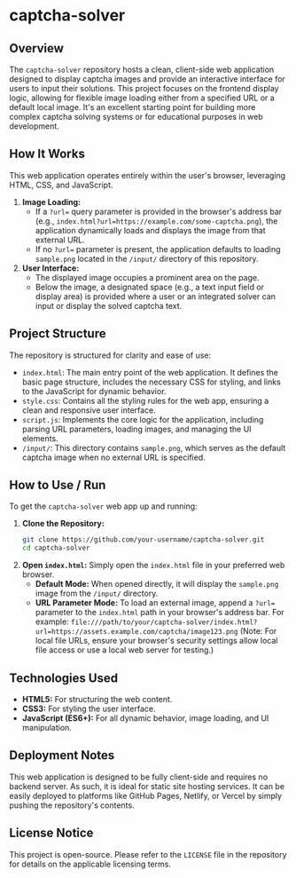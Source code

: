 # captcha-solver

## Overview

The `captcha-solver` repository hosts a clean, client-side web application designed to display captcha images and provide an interactive interface for users to input their solutions. This project focuses on the frontend display logic, allowing for flexible image loading either from a specified URL or a default local image. It's an excellent starting point for building more complex captcha solving systems or for educational purposes in web development.

## How It Works

This web application operates entirely within the user's browser, leveraging HTML, CSS, and JavaScript.

1.  **Image Loading:**
    *   If a `?url=` query parameter is provided in the browser's address bar (e.g., `index.html?url=https://example.com/some-captcha.png`), the application dynamically loads and displays the image from that external URL.
    *   If no `?url=` parameter is present, the application defaults to loading `sample.png` located in the `/input/` directory of this repository.
2.  **User Interface:**
    *   The displayed image occupies a prominent area on the page.
    *   Below the image, a designated space (e.g., a text input field or display area) is provided where a user or an integrated solver can input or display the solved captcha text.

## Project Structure

The repository is structured for clarity and ease of use:

*   `index.html`: The main entry point of the web application. It defines the basic page structure, includes the necessary CSS for styling, and links to the JavaScript for dynamic behavior.
*   `style.css`: Contains all the styling rules for the web app, ensuring a clean and responsive user interface.
*   `script.js`: Implements the core logic for the application, including parsing URL parameters, loading images, and managing the UI elements.
*   `/input/`: This directory contains `sample.png`, which serves as the default captcha image when no external URL is specified.

## How to Use / Run

To get the `captcha-solver` web app up and running:

1.  **Clone the Repository:**
    ```bash
    git clone https://github.com/your-username/captcha-solver.git
    cd captcha-solver
    ```
2.  **Open `index.html`:**
    Simply open the `index.html` file in your preferred web browser.
    *   **Default Mode:** When opened directly, it will display the `sample.png` image from the `/input/` directory.
    *   **URL Parameter Mode:** To load an external image, append a `?url=` parameter to the `index.html` path in your browser's address bar. For example:
        `file:///path/to/your/captcha-solver/index.html?url=https://assets.example.com/captcha/image123.png`
        (Note: For local file URLs, ensure your browser's security settings allow local file access or use a local web server for testing.)

## Technologies Used

*   **HTML5:** For structuring the web content.
*   **CSS3:** For styling the user interface.
*   **JavaScript (ES6+):** For all dynamic behavior, image loading, and UI manipulation.

## Deployment Notes

This web application is designed to be fully client-side and requires no backend server. As such, it is ideal for static site hosting services. It can be easily deployed to platforms like GitHub Pages, Netlify, or Vercel by simply pushing the repository's contents.

## License Notice

This project is open-source. Please refer to the `LICENSE` file in the repository for details on the applicable licensing terms.